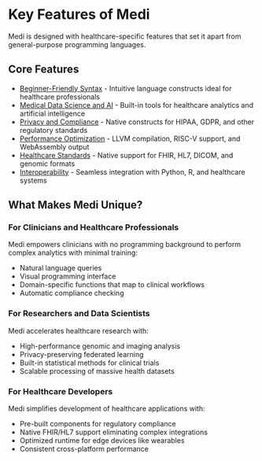 # Key Features of Medi

Medi is designed with healthcare-specific features that set it apart from general-purpose programming languages.

## Core Features

* [Beginner-Friendly Syntax](syntax.md) - Intuitive language constructs ideal for healthcare professionals
* [Medical Data Science and AI](medical-data-science.md) - Built-in tools for healthcare analytics and artificial intelligence
* [Privacy and Compliance](privacy-compliance.md) - Native constructs for HIPAA, GDPR, and other regulatory standards
* [Performance Optimization](performance.md) - LLVM compilation, RISC-V support, and WebAssembly output
* [Healthcare Standards](healthcare-standards.md) - Native support for FHIR, HL7, DICOM, and genomic formats
* [Interoperability](interoperability.md) - Seamless integration with Python, R, and healthcare systems

## What Makes Medi Unique?

### For Clinicians and Healthcare Professionals

Medi empowers clinicians with no programming background to perform complex analytics with minimal training:

* Natural language queries
* Visual programming interface
* Domain-specific functions that map to clinical workflows
* Automatic compliance checking

### For Researchers and Data Scientists

Medi accelerates healthcare research with:

* High-performance genomic and imaging analysis
* Privacy-preserving federated learning
* Built-in statistical methods for clinical trials
* Scalable processing of massive health datasets

### For Healthcare Developers

Medi simplifies development of healthcare applications with:

* Pre-built components for regulatory compliance
* Native FHIR/HL7 support eliminating complex integrations
* Optimized runtime for edge devices like wearables
* Consistent cross-platform performance

